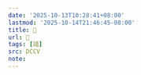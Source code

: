 ```yaml
---
date: '2025-10-13T10:28:41+08:00'
lastmod: '2025-10-14T21:46:45-08:00'
title: 􄧽
url: 􄧽
tags: [䇎]
src: DCCV
note:
---
```

